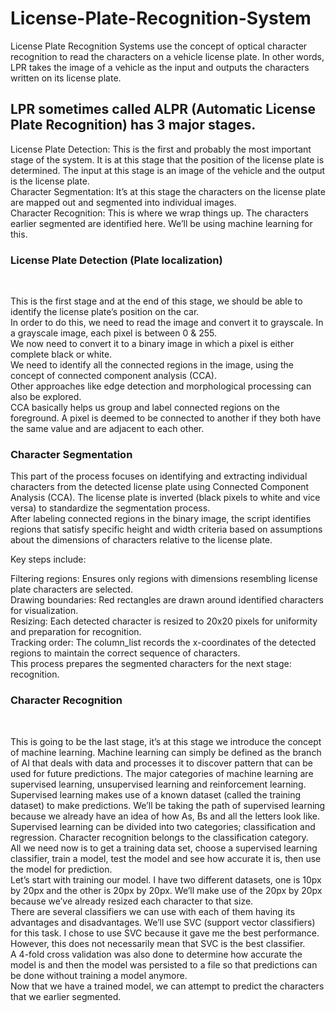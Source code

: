 # License-Plate-Recognition-System
License Plate Recognition Systems use the concept of optical character recognition to read the characters on a vehicle license plate. In other words, LPR takes the image of a vehicle as the input and outputs the characters written on its license plate.<br>
<h2>LPR sometimes called ALPR (Automatic License Plate Recognition) has 3 major stages.</h2>


License Plate Detection: This is the first and probably the most important stage of the system. It is at this stage that the position of the license plate is determined. The input at this stage is an image of the vehicle and the output is the license plate.<br>
Character Segmentation: It’s at this stage the characters on the license plate are mapped out and segmented into individual images.<br>
Character Recognition: This is where we wrap things up. The characters earlier segmented are identified here. We’ll be using machine learning for this.

<h3>License Plate Detection (Plate localization)</h3><br>

This is the first stage and at the end of this stage, we should be able to identify the license plate’s position on the car.<br> In order to do this, we need to read the image and convert it to grayscale. In a grayscale image, each pixel is between 0 & 255. <br>We now need to convert it to a binary image in which a pixel is either complete black or white.<br>
We need to identify all the connected regions in the image, using the concept of connected component analysis (CCA).<br> Other approaches like edge detection and morphological processing can also be explored.<br> CCA basically helps us group and label connected regions on the foreground. A pixel is deemed to be connected to another if they both have the same value and are adjacent to each other.<br>
<h3>Character Segmentation</h3>

This part of the process focuses on identifying and extracting individual characters from the detected license plate using Connected Component Analysis (CCA). The license plate is inverted (black pixels to white and vice versa) to standardize the segmentation process.<br> After labeling connected regions in the binary image, the script identifies regions that satisfy specific height and width criteria based on assumptions about the dimensions of characters relative to the license plate.<br>

Key steps include: <br>

Filtering regions: Ensures only regions with dimensions resembling license plate characters are selected.<br>
Drawing boundaries: Red rectangles are drawn around identified characters for visualization.<br>
Resizing: Each detected character is resized to 20x20 pixels for uniformity and preparation for recognition.<br>
Tracking order: The column_list records the x-coordinates of the detected regions to maintain the correct sequence of characters.<br>
This process prepares the segmented characters for the next stage: recognition.<br>

<h3>Character Recognition</h3><br>

This is going to be the last stage, it’s at this stage we introduce the concept of machine learning. Machine learning can simply be defined as the branch of AI that deals with data and processes it to discover pattern that can be used for future predictions. The major categories of machine learning are supervised learning, unsupervised learning and reinforcement learning. Supervised learning makes use of a known dataset (called the training dataset) to make predictions. We’ll be taking the path of supervised learning because we already have an idea of how As, Bs and all the letters look like. Supervised learning can be divided into two categories; classification and regression. Character recognition belongs to the classification category.
<br>
All we need now is to get a training data set, choose a supervised learning classifier, train a model, test the model and see how accurate it is, then use the model for prediction.
<br>
Let’s start with training our model. I have two different datasets, one is 10px by 20px and the other is 20px by 20px. We’ll make use of the 20px by 20px because we’ve already resized each character to that size. 
<br>
There are several classifiers we can use with each of them having its advantages and disadvantages. We’ll use SVC (support vector classifiers) for this task. I chose to use SVC because it gave me the best performance. However, this does not necessarily mean that SVC is the best classifier.<br>
A 4-fold cross validation was also done to determine how accurate the model is and then the model was persisted to a file so that predictions can be done without training a model anymore.<br>
Now that we have a trained model, we can attempt to predict the characters that we earlier segmented.
